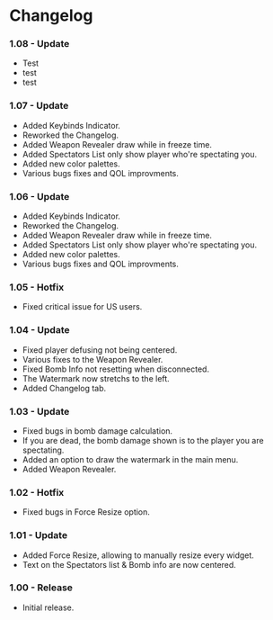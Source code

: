 # Changelog

### 1.08 - Update
* Test
* test
* test

### 1.07 - Update
* Added Keybinds Indicator.
* Reworked the Changelog.
* Added Weapon Revealer draw while in freeze time.
* Added Spectators List only show player who're spectating you. 
* Added new color palettes.
* Various bugs fixes and QOL improvments.

### 1.06 - Update
* Added Keybinds Indicator.
* Reworked the Changelog.
* Added Weapon Revealer draw while in freeze time.
* Added Spectators List only show player who're spectating you. 
* Added new color palettes.
* Various bugs fixes and QOL improvments.

### 1.05 - Hotfix
* Fixed critical issue for US users.

### 1.04 - Update
* Fixed player defusing not being centered.
* Various fixes to the Weapon Revealer.
* Fixed Bomb Info not resetting when disconnected.
* The Watermark now stretchs to the left.
* Added Changelog tab.

### 1.03 - Update
* Fixed bugs in bomb damage calculation.
* If you are dead, the bomb damage shown is to the player you are spectating.
* Added an option to draw the watermark in the main menu.
* Added Weapon Revealer.

### 1.02 - Hotfix
* Fixed bugs in Force Resize option.

### 1.01 - Update
* Added Force Resize, allowing to manually resize every widget.
* Text on the Spectators list & Bomb info are now centered.

### 1.00 - Release
* Initial release.
